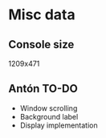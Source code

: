 # Misc data
## Console size
1209x471

## Antón TO-DO
- Window scrolling
- Background label
- Display implementation
